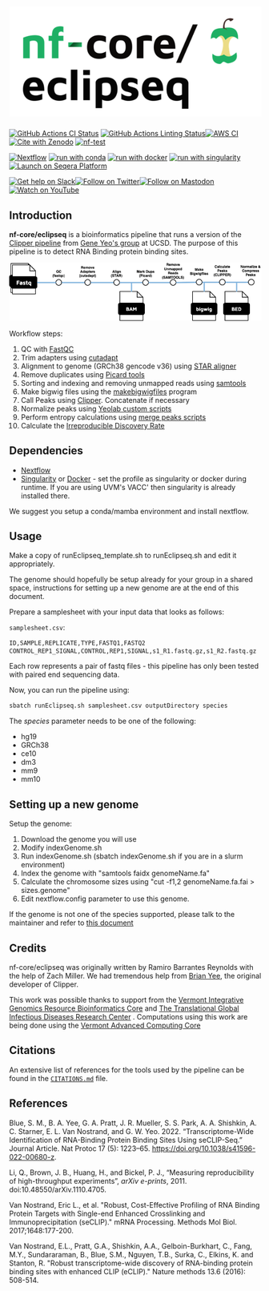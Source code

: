 <h1>
  <picture>
    <source media="(prefers-color-scheme: dark)" srcset="docs/images/nf-core-eclipseq_logo_dark.png">
    <img alt="nf-core/eclipseq" src="docs/images/nf-core-eclipseq_logo_light.png">
  </picture>
</h1>

[![GitHub Actions CI Status](https://github.com/nf-core/eclipseq/actions/workflows/ci.yml/badge.svg)](https://github.com/nf-core/eclipseq/actions/workflows/ci.yml)
[![GitHub Actions Linting Status](https://github.com/nf-core/eclipseq/actions/workflows/linting.yml/badge.svg)](https://github.com/nf-core/eclipseq/actions/workflows/linting.yml)[![AWS CI](https://img.shields.io/badge/CI%20tests-full%20size-FF9900?labelColor=000000&logo=Amazon%20AWS)](https://nf-co.re/eclipseq/results)[![Cite with Zenodo](http://img.shields.io/badge/DOI-10.5281/zenodo.XXXXXXX-1073c8?labelColor=000000)](https://doi.org/10.5281/zenodo.XXXXXXX)
[![nf-test](https://img.shields.io/badge/unit_tests-nf--test-337ab7.svg)](https://www.nf-test.com)

[![Nextflow](https://img.shields.io/badge/nextflow%20DSL2-%E2%89%A523.04.0-23aa62.svg)](https://www.nextflow.io/)
[![run with conda](http://img.shields.io/badge/run%20with-conda-3EB049?labelColor=000000&logo=anaconda)](https://docs.conda.io/en/latest/)
[![run with docker](https://img.shields.io/badge/run%20with-docker-0db7ed?labelColor=000000&logo=docker)](https://www.docker.com/)
[![run with singularity](https://img.shields.io/badge/run%20with-singularity-1d355c.svg?labelColor=000000)](https://sylabs.io/docs/)
[![Launch on Seqera Platform](https://img.shields.io/badge/Launch%20%F0%9F%9A%80-Seqera%20Platform-%234256e7)](https://cloud.seqera.io/launch?pipeline=https://github.com/nf-core/eclipseq)

[![Get help on Slack](http://img.shields.io/badge/slack-nf--core%20%23eclipseq-4A154B?labelColor=000000&logo=slack)](https://nfcore.slack.com/channels/eclipseq)[![Follow on Twitter](http://img.shields.io/badge/twitter-%40nf__core-1DA1F2?labelColor=000000&logo=twitter)](https://twitter.com/nf_core)[![Follow on Mastodon](https://img.shields.io/badge/mastodon-nf__core-6364ff?labelColor=FFFFFF&logo=mastodon)](https://mstdn.science/@nf_core)[![Watch on YouTube](http://img.shields.io/badge/youtube-nf--core-FF0000?labelColor=000000&logo=youtube)](https://www.youtube.com/c/nf-core)

## Introduction

**nf-core/eclipseq** is a bioinformatics pipeline that runs a version of the [Clipper pipeline](https://www.encodeproject.org/documents/1f171ac6-a36a-41ac-b632-741aeb47aad2/@@download/attachment/eCLIP_analysisSOP_v2.3.pdf) from [Gene Yeo's group](https://yeolab.com/) at UCSD. The purpose of this pipeline is to detect RNA Binding protein binding sites.

![Alt text](eclipseq.drawio.png)

Workflow steps:

1.  QC with [FastQC](https://www.bioinformatics.babraham.ac.uk/projects/fastqc/)
2.  Trim adapters using [cutadapt](https://cutadapt.readthedocs.io/en/stable/)
3.  Alignment to genome (GRCh38 gencode v36) using [STAR aligner](https://github.com/alexdobin/STAR)
4.  Remove duplicates using [Picard tools](https://broadinstitute.github.io/picard/)
5.  Sorting and indexing and removing unmapped reads using [samtools](http://www.htslib.org/)
6.  Make bigwig files using the [makebigwigfiles](https://github.com/YeoLab/makebigwigfiles) program
7.  Call Peaks using [Clipper](https://github.com/YeoLab/clipper). Concatenate if necessary
8.  Normalize peaks using [Yeolab custom scripts](https://github.com/YeoLab/gscripts/tree/master/perl_scripts)
9.  Perform entropy calculations using [merge peaks scripts](https://github.com/YeoLab/merge_peaks/blob/master/README.md)
10. Calculate the [Irreproducible Discovery Rate](https://arxiv.org/abs/1110.4705)

## Dependencies

- [Nextflow](https://www.nextflow.io/)
- [Singularity](https://sylabs.io/singularity/) or [Docker](https://www.docker.com/) - set the profile as singularity or docker during runtime. If you are using UVM's VACC' then singularity is already installed there.

We suggest you setup a conda/mamba environment and install nextflow.

## Usage

Make a copy of runEclipseq_template.sh to runEclipseq.sh and edit it appropriately.

The genome should hopefully be setup already for your group in a shared space, instructions for setting up a new genome are at the end of this document.

Prepare a samplesheet with your input data that looks as follows:

`samplesheet.csv`:

```csv
ID,SAMPLE,REPLICATE,TYPE,FASTQ1,FASTQ2
CONTROL_REP1_SIGNAL,CONTROL,REP1,SIGNAL,s1_R1.fastq.gz,s1_R2.fastq.gz
```

Each row represents a pair of fastq files - this pipeline has only been tested with paired end sequencing data.

Now, you can run the pipeline using:

```bash
sbatch runEclipseq.sh samplesheet.csv outputDirectory species
```

The _species_ parameter needs to be one of the following:

- hg19
- GRCh38
- ce10
- dm3
- mm9
- mm10

## Setting up a new genome

Setup the genome:

1. Download the genome you will use
2. Modify indexGenome.sh
3. Run indexGenome.sh (sbatch indexGenome.sh if you are in a slurm environment)
4. Index the genome with "samtools faidx genomeName.fa"
5. Calculate the chromosome sizes using "cut -f1,2 genomeName.fa.fai > sizes.genome"
6. Edit nextflow.config parameter to use this genome.

If the genome is not one of the species supported, please talk to the maintainer and refer to [this document](https://github.com/YeoLab/clipper/wiki/Supporting-additional-species)

## Credits

nf-core/eclipseq was originally written by Ramiro Barrantes Reynolds with the help of Zach Miller. We had tremendous help from [Brian Yee](https://yeolab.com/brian-yee), the original developer of Clipper.

This work was possible thanks to support from the [Vermont Integrative Genomics Resource Bioinformatics Core](https://www.med.uvm.edu/vigr/bioinformatics) and [The Translational Global Infectious Diseases Research Center](http://www.med.uvm.edu/tgircobre/home) . Computations using this work are being done using the [Vermont Advanced Computing Core](https://www.uvm.edu/vacc)

## Citations

An extensive list of references for the tools used by the pipeline can be found in the [`CITATIONS.md`](CITATIONS.md) file.

## References

Blue, S. M., B. A. Yee, G. A. Pratt, J. R. Mueller, S. S. Park, A. A. Shishkin, A. C. Starner, E. L. Van Nostrand, and G. W. Yeo. 2022. “Transcriptome-Wide Identification of RNA-Binding Protein Binding Sites Using seCLIP-Seq.” Journal Article. Nat Protoc 17 (5): 1223–65. https://doi.org/10.1038/s41596-022-00680-z.

Li, Q., Brown, J. B., Huang, H., and Bickel, P. J., “Measuring reproducibility of high-throughput experiments”, <i>arXiv e-prints</i>, 2011. doi:10.48550/arXiv.1110.4705.

Van Nostrand, Eric L., et al. "Robust, Cost-Effective Profiling of RNA Binding Protein Targets with Single-end Enhanced Crosslinking and Immunoprecipitation (seCLIP)." mRNA Processing. Methods Mol Biol. 2017;1648:177-200.

Van Nostrand, E.L., Pratt, G.A., Shishkin, A.A., Gelboin-Burkhart, C., Fang, M.Y., Sundararaman, B., Blue, S.M., Nguyen, T.B., Surka, C., Elkins, K. and Stanton, R. "Robust transcriptome-wide discovery of RNA-binding protein binding sites with enhanced CLIP (eCLIP)." Nature methods 13.6 (2016): 508-514.
